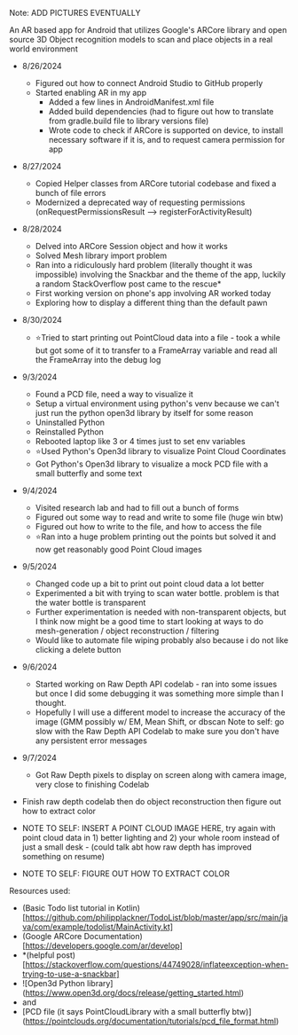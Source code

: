 Note: ADD PICTURES EVENTUALLY

An AR based app for Android that utilizes Google's ARCore library and open source 3D Object recognition models to scan and place objects in a real world environment



  - 8/26/2024
    - Figured out how to connect Android Studio to GitHub properly
    - Started enabling AR in my app
      - Added a few lines in AndroidManifest.xml file
      - Added build dependencies (had to figure out how to translate from gradle.build file to
      library versions file)
      - Wrote code to check if ARCore is supported on device, to install necessary software if
      it is, and to request camera permission for app

  - 8/27/2024
    - Copied Helper classes from ARCore tutorial codebase and fixed a bunch of file errors
    - Modernized a deprecated way of requesting permissions (onRequestPermissionsResult --> registerForActivityResult)
    
  - 8/28/2024 
    - Delved into ARCore Session object and how it works
    - Solved Mesh library import problem
    - Ran into a ridiculously hard problem  (literally thought it was impossible) involving the Snackbar and the theme of the app,
    luckily a random StackOverflow post came to the rescue*
    - First working version on phone's app involving AR worked today
    - Exploring how to display a different thing than the default pawn
    
  - 8/30/2024
    - ⭐Tried to start printing out PointCloud data into a file - took a while but 
    got some of it to transfer to a FrameArray variable and read all the FrameArray into the debug log
    
  - 9/3/2024
    - Found a PCD file, need a way to visualize it
    - Setup a virtual environment using python's venv because we can't just run the python open3d library by itself for some reason
    - Uninstalled Python
    - Reinstalled Python
    - Rebooted laptop like 3 or 4 times just to set env variables
    - ⭐Used Python's Open3d library to visualize Point Cloud Coordinates
    - Got Python's Open3d library to visualize a mock PCD file with a small butterfly and some text

  - 9/4/2024
    - Visited research lab and had to fill out a bunch of forms
    - Figured out some way to read and write to some file (huge win btw)
    - Figured out how to write to the file, and how to access the file
    - ⭐Ran into a huge problem printing out the points but solved it and now get reasonably good Point Cloud images

  - 9/5/2024
    - Changed code up a bit to print out point cloud data a lot better
    - Experimented a bit with trying to scan water bottle. problem is that the water bottle is transparent
    - Further experimentation is needed with non-transparent objects, but I think now might be a good time
    to start looking at ways to do mesh-generation / object reconstruction / filtering
    - Would like to automate file wiping probably also because i do not like clicking a delete button
    
  - 9/6/2024
    - Started working on Raw Depth API codelab - ran into some issues but once I did some debugging it was
    something more simple than I thought.
    - Hopefully I will use a different model to increase the accuracy of the image (GMM possibly w/ EM, Mean Shift, or dbscan
    Note to self: go slow with the Raw Depth API Codelab to make sure you don't have any persistent error messages
    
  - 9/7/2024
    - Got Raw Depth pixels to display on screen along with camera image, very close to finishing Codelab
  
  - Finish raw depth codelab then do object reconstruction then figure out how to extract color
  - NOTE TO SELF: INSERT A POINT CLOUD IMAGE HERE, try again with point cloud data in 1) better lighting
  and 2) your whole room instead of just a small desk - (could talk abt how raw depth has improved something on resume)
  - NOTE TO SELF: FIGURE OUT HOW TO EXTRACT COLOR


Resources used:
  - (Basic Todo list tutorial in Kotlin) [https://github.com/philipplackner/TodoList/blob/master/app/src/main/java/com/example/todolist/MainActivity.kt]
  - (Google ARCore Documentation) [https://developers.google.com/ar/develop]
  - *(helpful post) [https://stackoverflow.com/questions/44749028/inflateexception-when-trying-to-use-a-snackbar]
  - ![Open3d Python library] (https://www.open3d.org/docs/release/getting_started.html)
  - and
  - [PCD file (it says PointCloudLibrary with a small butterfly btw)] (https://pointclouds.org/documentation/tutorials/pcd_file_format.html)